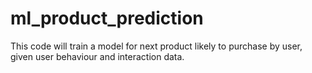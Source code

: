 # ml_product_prediction
This code will train a model for next product likely to purchase by user, given user behaviour and interaction data.
